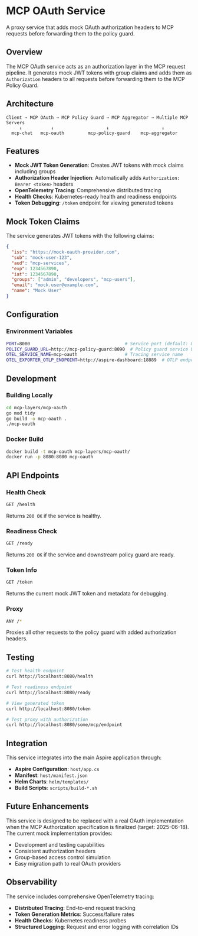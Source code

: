 # MCP OAuth Service

A proxy service that adds mock OAuth authorization headers to MCP requests before forwarding them to the policy guard.

## Overview

The MCP OAuth service acts as an authorization layer in the MCP request pipeline. It generates mock JWT tokens with group claims and adds them as `Authorization` headers to all requests before forwarding them to the MCP Policy Guard.

## Architecture

```
Client → MCP OAuth → MCP Policy Guard → MCP Aggregator → Multiple MCP Servers
     ↓           ↓                    ↓                    ↓
  mcp-chat   mcp-oauth         mcp-policy-guard    mcp-aggregator
```

## Features

- **Mock JWT Token Generation**: Creates JWT tokens with mock claims including groups
- **Authorization Header Injection**: Automatically adds `Authorization: Bearer <token>` headers
- **OpenTelemetry Tracing**: Comprehensive distributed tracing
- **Health Checks**: Kubernetes-ready health and readiness endpoints
- **Token Debugging**: `/token` endpoint for viewing generated tokens

## Mock Token Claims

The service generates JWT tokens with the following claims:

```json
{
  "iss": "https://mock-oauth-provider.com",
  "sub": "mock-user-123",
  "aud": "mcp-services",
  "exp": 1234567890,
  "iat": 1234567890,
  "groups": ["admin", "developers", "mcp-users"],
  "email": "mock.user@example.com",
  "name": "Mock User"
}
```

## Configuration

### Environment Variables

```bash
PORT=8080                                    # Service port (default: 8080)
POLICY_GUARD_URL=http://mcp-policy-guard:8090  # Policy guard service URL
OTEL_SERVICE_NAME=mcp-oauth                  # Tracing service name
OTEL_EXPORTER_OTLP_ENDPOINT=http://aspire-dashboard:18889  # OTLP endpoint
```

## Development

### Building Locally

```bash
cd mcp-layers/mcp-oauth
go mod tidy
go build -o mcp-oauth .
./mcp-oauth
```

### Docker Build

```bash
docker build -t mcp-oauth mcp-layers/mcp-oauth/
docker run -p 8080:8080 mcp-oauth
```

## API Endpoints

### Health Check
```bash
GET /health
```
Returns `200 OK` if the service is healthy.

### Readiness Check
```bash
GET /ready
```
Returns `200 OK` if the service and downstream policy guard are ready.

### Token Info
```bash
GET /token
```
Returns the current mock JWT token and metadata for debugging.

### Proxy
```bash
ANY /*
```
Proxies all other requests to the policy guard with added authorization headers.

## Testing

```bash
# Test health endpoint
curl http://localhost:8080/health

# Test readiness endpoint
curl http://localhost:8080/ready

# View generated token
curl http://localhost:8080/token

# Test proxy with authorization
curl http://localhost:8080/some/mcp/endpoint
```

## Integration

This service integrates into the main Aspire application through:

- **Aspire Configuration**: `host/app.cs`
- **Manifest**: `host/manifest.json`
- **Helm Charts**: `helm/templates/`
- **Build Scripts**: `scripts/build-*.sh`

## Future Enhancements

This service is designed to be replaced with a real OAuth implementation when the MCP Authorization specification is finalized (target: 2025-06-18). The current mock implementation provides:

- Development and testing capabilities
- Consistent authorization headers
- Group-based access control simulation
- Easy migration path to real OAuth providers

## Observability

The service includes comprehensive OpenTelemetry tracing:

- **Distributed Tracing**: End-to-end request tracking
- **Token Generation Metrics**: Success/failure rates
- **Health Checks**: Kubernetes readiness probes
- **Structured Logging**: Request and error logging with correlation IDs
